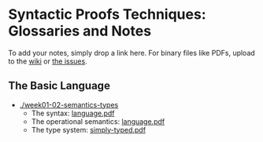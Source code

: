 Syntactic Proofs Techniques: Glossaries and Notes
=====
To add your notes, simply drop a link here. For binary files like PDFs, upload
to the [wiki](https://github.com/shhyou/dynamics-tools-notes/wiki) or
[the issues](https://github.com/shhyou/dynamics-tools-notes/issues).

## The Basic Language
- [./week01-02-semantics-types](https://github.com/shhyou/dynamics-tools-notes/tree/main/week01-02-semantics-types)
  - The syntax: [language.pdf](https://github.com/shhyou/dynamics-tools-notes/files/7252162/language.pdf)
  - The operational semantics: [language.pdf](https://github.com/shhyou/dynamics-tools-notes/files/7252162/language.pdf)
  - The type system: [simply-typed.pdf](https://github.com/shhyou/dynamics-tools-notes/files/7252163/simply-typed.pdf)
